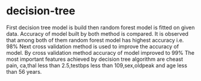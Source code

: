 # decision-tree
First decision tree model is build then random forest model is fitted on given data.
Accuracy of model built by both method is compared. It is observed that among both of them random forest model has highest accuracy i.e. 98%
Next cross validation method is used to improve the accuracy of model.
By cross validation method accuracy of model improved to 99%
The most important features achieved by decision tree algorithm are cheast pain, ca,thal less than 2.5,testbps less than 109,sex,oldpeak and age less than 56 years.
